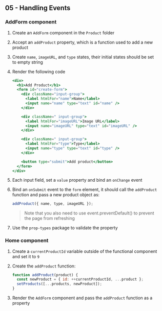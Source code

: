 ## 05 - Handling Events

### AddForm component

1. Create an `AddForm` component in the `Product` folder
2. Accept an `addProduct` property, which is a function used to add a new product
3. Create `name`, `imageURL`, and `type` states, their initial states should be set to empty string
4. Render the following code

   ```jsx
   <div>
     <h1>Add Product</h1>
     <form id="create-form">
       <div className="input-group">
         <label htmlFor="name">Name</label>
         <input name="name" type="text" id="name" />
       </div>

       <div className=" input-group">
         <label htmlFor="imageURL">Image URL</label>
         <input name="imageURL" type="text" id="imageURL" />
       </div>

       <div className=" input-group">
         <label htmlFor="type">Type</label>
         <input name="type" type="text" id="type" />
       </div>

       <button type="submit">Add product</button>
     </form>
   </div>
   ```

5. Each input field, set a `value` property and bind an `onChange` event
6. Bind an `onSubmit` event to the `form` element, it should call the `addProduct` function and pass a new product object as:

   ```jsx
   addProduct({ name, type, imageURL });
   ```

   > Note that you also need to use event.preventDefault() to prevent the page from refreshing

7. Use the `prop-types` package to validate the property

### Home component

1. Create a `currentProductId` variable outside of the functional component and set it to `9`

2. Create the `addProduct` function:

   ```jsx
   function addProduct(product) {
     const newProduct = { id: ++currentProductId, ...product };
     setProducts([...products, newProduct]);
   }
   ```

3. Render the `AddForm` component and pass the `addProduct` function as a property
